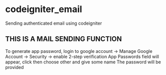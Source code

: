 # codeigniter_email
Sending authenticated email using codeigniter

THIS IS A MAIL SENDING FUNCTION
-------------------------------
To generate app password, login to google account -> Manage Google Account -> Security -> enable 2-step verification
App Passwords field will appear, click then choose other and give some name
The password will be provided
